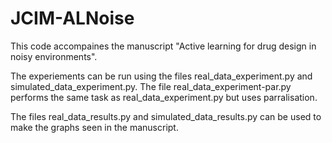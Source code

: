 # JCIM-ALNoise
This code accompaines the manuscript "Active learning for drug design in noisy environments". 

The experiements can be run using the files real_data_experiment.py and simulated_data_experiment.py. The file real_data_experiment-par.py performs the same task as real_data_experiment.py but uses parralisation.

The files real_data_results.py and simulated_data_results.py can be used to make the graphs seen in the manuscript. 
